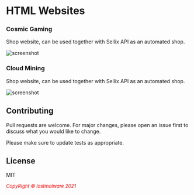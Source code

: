 # HTML Websites

### Cosmic Gaming
Shop website, can be used together with Sellix API as an automated shop.

![screenshot](https://i.imgur.com/oP7dEXZ.png)

### Cloud Mining
Shop website, can be used together with Sellix API as an automated shop.

![screenshot](https://i.imgur.com/IVmHbap.png)

## Contributing
Pull requests are welcome. For major changes, please open an issue first to discuss what you would like to change.

Please make sure to update tests as appropriate.

## License

MIT


 <i style='text-align: center; color: red;font-size: 13px;'>CopyRight © lastmalware 2021</i> 
